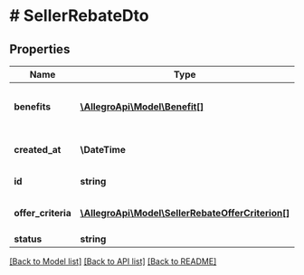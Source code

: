 # # SellerRebateDto

## Properties

Name | Type | Description | Notes
------------ | ------------- | ------------- | -------------
**benefits** | [**\AllegroApi\Model\Benefit[]**](Benefit.md) | What kind of rebate will be given |
**created_at** | **\DateTime** | when was this rebate created | [optional]
**id** | **string** | Rebate identifier |
**offer_criteria** | [**\AllegroApi\Model\SellerRebateOfferCriterion[]**](SellerRebateOfferCriterion.md) | What offers will be included |
**status** | **string** |  |

[[Back to Model list]](../../README.md#models) [[Back to API list]](../../README.md#endpoints) [[Back to README]](../../README.md)

